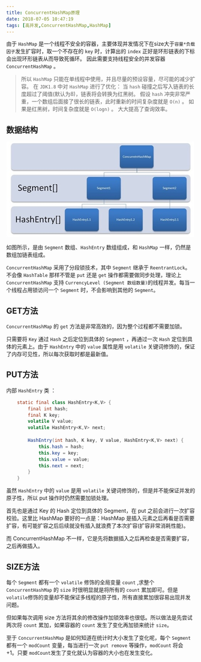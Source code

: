 ```yaml
---
title: ConcurrentHashMap原理
date: 2018-07-05 10:47:19
tags: [高并发,ConcurrentHashMap,HashMap]
---
```


由于 `HashMap` 是一个线程不安全的容器，主要体现并发情况下在size大于`容量*负载因子`发生扩容时，取一个不存在的 `key` 时，计算出的 `index` 正好是环形链表的下标会出现环形链表从而导致死循环。
因此需要支持线程安全的并发容器 `ConcurrentHashMap` 。

> 所以 `HashMap` 只能在单线程中使用，并且尽量的预设容量，尽可能的减少扩容。
> 在 `JDK1.8` 中对 `HashMap` 进行了优化： 当 `hash` 碰撞之后写入链表的长度超过了阈值(默认为8)，链表将会转换为红黑树。
> 假设 `hash` 冲突非常严重，一个数组后面接了很长的链表，此时重新的时间复杂度就是 `O(n)` 。
> 如果是红黑树，时间复杂度就是 `O(logn)` 。
> 大大提高了查询效率。

## 数据结构

![](/images/2018-07-05/concurrentHashMap.jpg)

<!-- more -->

如图所示，是由 `Segment` 数组、`HashEntry` 数组组成，和 `HashMap` 一样，仍然是数组加链表组成。

`ConcurrentHashMap` 采用了分段锁技术，其中 `Segment` 继承于 `ReentrantLock`。不会像 `HashTable` 那样不管是 `put` 还是 `get` 操作都需要做同步处理，理论上 `ConcurrentHashMap` 支持 `CurrencyLevel (Segment 数组数量)`的线程并发。每当一个线程占用锁访问一个 `Segment` 时，不会影响到其他的 `Segment`。

## GET方法

`ConcurrentHashMap` 的 `get` 方法是非常高效的，因为整个过程都不需要加锁。

只需要将 `Key` 通过 `Hash` 之后定位到具体的 `Segment` ，再通过一次 `Hash` 定位到具体的元素上。由于 `HashEntry` 中的 `value` 属性是用 `volatile` 关键词修饰的，保证了内存可见性，所以每次获取时都是最新值。

## PUT方法

内部 `HashEntry` 类 ：
```java
	static final class HashEntry<K,V> {
	    final int hash;
	    final K key;
	    volatile V value;
	    volatile HashEntry<K,V> next;

	    HashEntry(int hash, K key, V value, HashEntry<K,V> next) {
	        this.hash = hash;
	        this.key = key;
	        this.value = value;
	        this.next = next;
	    }
	}
```
虽然 `HashEntry` 中的 `value` 是用 `volatile` 关键词修饰的，但是并不能保证并发的原子性，所以 put 操作时仍然需要加锁处理。

首先也是通过 Key 的 Hash 定位到具体的 Segment，在 put 之前会进行一次扩容校验。这里比 HashMap 要好的一点是：HashMap 是插入元素之后再看是否需要扩容，有可能扩容之后后续就没有插入就浪费了本次扩容(扩容非常消耗性能)。

而 ConcurrentHashMap 不一样，它是先将数据插入之后再检查是否需要扩容，之后再做插入。

## SIZE方法

每个 `Segment` 都有一个 `volatile` 修饰的全局变量 `count` ,求整个 `ConcurrentHashMap` 的 `size` 时很明显就是将所有的 `count` 累加即可。但是 `volatile`修饰的变量却不能保证多线程的原子性，所有直接累加很容易出现并发问题。

但如果每次调用 size 方法将其余的修改操作加锁效率也很低。所以做法是先尝试两次将 `count` 累加，如果容器的 `count` 发生了变化再加锁来统计 `size`。

至于 `ConcurrentHashMap` 是如何知道在统计时大小发生了变化呢，每个 `Segment` 都有一个 `modCount` 变量，每当进行一次 `put remove` 等操作，`modCount` 将会 +1。只要 `modCount`发生了变化就认为容器的大小也在发生变化。